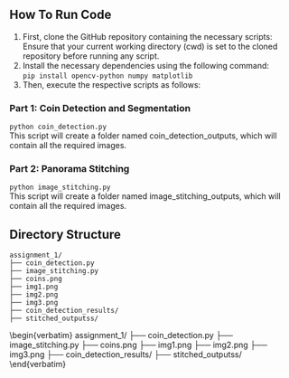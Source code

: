 ## How To Run Code 
1. First, clone the GitHub repository containing the necessary scripts: Ensure that your current working directory (cwd) is set to the cloned repository before running any script.
2. Install the necessary dependencies using the following command: <br>
   `pip install opencv-python numpy matplotlib`
3. Then, execute the respective scripts as follows:

### Part 1: Coin Detection and Segmentation
`python coin_detection.py` <br>
This script will create a folder named coin\_detection\_outputs, which will contain all the required images.

### Part 2: Panorama Stitching
`python image_stitching.py` <br>
This script will create a folder named image\_stitching\_outputs, which will contain all the required images.

## Directory Structure
`assignment_1/` <br>
    `├── coin_detection.py` <br>
    `├── image_stitching.py` <br>
    `├── coins.png` <br>
    `├── img1.png` <br>
    `├── img2.png` <br>
    `├── img3.png` <br>
    `├── coin_detection_results/` <br>
    `├── stitched_outputss/` <br>

\begin{verbatim}
assignment_1/
    ├── coin_detection.py
    ├── image_stitching.py
    ├── coins.png
    ├── img1.png
    ├── img2.png
    ├── img3.png
    ├── coin_detection_results/
    ├── stitched_outputss/
\end{verbatim}
